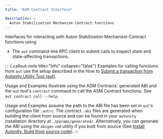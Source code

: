 ```yaml
---
title: "ASM Contract Interface"

description: >
  Auton Stabilization Mechanism Contract functions
---
```


Interfaces for interacting with Auton Stabilization Mechanism Contract functions using:

- The `aut` command-line RPC client to submit calls to inspect state and state-affecting transactions.

::: {.callout-note title="Info" collapse="false"}
Examples for calling functions from `aut` use the setup described in the How to [Submit a transaction from Autonity Utility Tool (aut)](/account-holders/submit-trans-aut/).

Usage and Examples illustrate using the ASM Contracts' generated ABI and the `aut` tool's `contract` command to call the ASM Contract functions. See `aut contract call --help`.

Usage and Examples assume the path to the ABI file has been set in `aut`'s configuration file `.autrc`. The contract `.abi` files are generated when building the client from source and can be found in your `autonity` installation directory at `./params/generated/`. Alternatively, you can generate the ABI using the `abigen` `cmd` utility if you built from source (See [Install Autonity, Build from source code](/node-operators/install-aut/#install-source)).
:::
